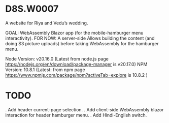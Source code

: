 # D8S.W0007
A website for Riya and Vedu’s wedding.

GOAL: WebAssembly Blazor app (for the mobile-hamburger menu interactivity).
FOR NOW: A server-side 
	Allows building the content (and doing S3 picture uploads) before taking WebAssembly for the hamburger menu.

Node Version: v20.16.0 (Latest from node.js page https://nodejs.org/en/download/package-manager is v20.17.0)
NPM Version: 10.8.1 (Latest: from npm page https://www.npmjs.com/package/npm?activeTab=explore is 10.8.2 )

# TODO

. Add header current-page selection.
. Add client-side WebAssembly blazor interaction for header hamburger menu.
. Add Hindi-English switch.